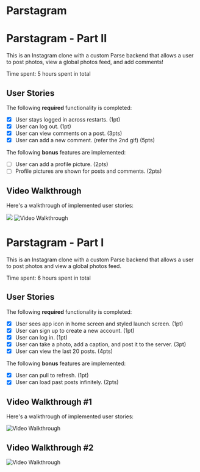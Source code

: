 # Parstagram
# Parstagram - Part II

This is an Instagram clone with a custom Parse backend that allows a user to post photos, view a global photos feed, and add comments!

Time spent: 5 hours spent in total

## User Stories

The following **required** functionality is completed:

- [x] User stays logged in across restarts. (1pt)
- [x] User can log out. (1pt)
- [x] User can view comments on a post. (3pts)
- [x] User can add a new comment. (refer the 2nd gif) (5pts)

The following **bonus** features are implemented:

- [ ] User can add a profile picture. (2pts)
- [ ] Profile pictures are shown for posts and comments. (2pts)

## Video Walkthrough

Here's a walkthrough of implemented user stories:

<img src='https://media.giphy.com/media/UrllltQ6YoqH4uKMjR/giphy.gif' /> <img src='https://media.giphy.com/media/ksbE6TxF1JgO5QH8RA/giphy.gif' title='Video Walkthrough' width='' alt='Video Walkthrough' />

# Parstagram - Part I

This is an Instagram clone with a custom Parse backend that allows a user to post photos and view a global photos feed.

Time spent: 6 hours spent in total

## User Stories

The following **required** functionality is completed:

- [x] User sees app icon in home screen and styled launch screen. (1pt)
- [x] User can sign up to create a new account. (1pt)
- [x] User can log in. (1pt)
- [x] User can take a photo, add a caption, and post it to the server. (3pt)
- [x] User can view the last 20 posts. (4pts)

The following **bonus** features are implemented:

- [x] User can pull to refresh. (1pt)
- [x] User can load past posts infinitely. (2pts)

## Video Walkthrough #1

Here's a walkthrough of implemented user stories:

<img src='https://media.giphy.com/media/P7iUok4E7WoWr67drE/giphy.gif' title='Video Walkthrough' width='' alt='Video Walkthrough' />

## Video Walkthrough #2

<img src='https://media.giphy.com/media/6BFJphiPtxSnRqUFDo/giphy.gif' title='Video Walkthrough' width='' alt='Video Walkthrough' />
